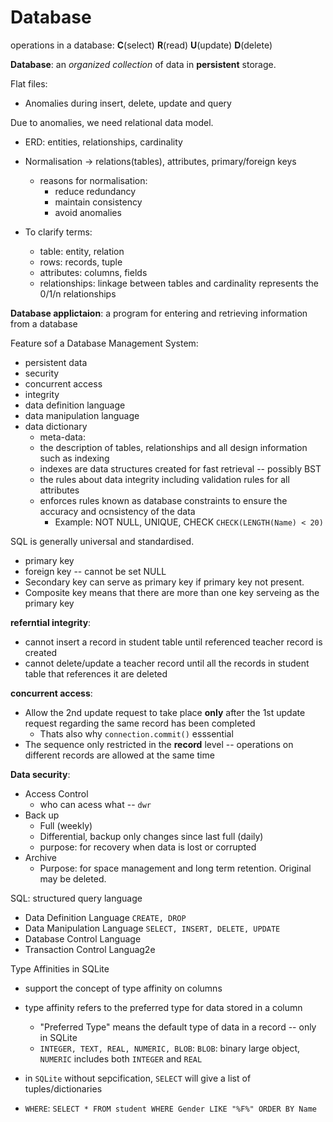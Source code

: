 # Database

operations in a database: **C**(select) **R**(read) **U**(update) **D**(delete)

**Database**: an *organized collection* of data in **persistent** storage.

Flat files:

- Anomalies during insert, delete, update and query

Due to anomalies, we need relational data model.

- ERD: entities, relationships, cardinality
- Normalisation -> relations(tables), attributes, primary/foreign keys
  - reasons for normalisation:
    - reduce redundancy
    - maintain consistency
    - avoid anomalies

- To clarify terms:
  - table: entity, relation
  - rows: records, tuple
  - attributes: columns, fields
  - relationships: linkage between tables and cardinality represents the 0/1/n relationships

**Database applictaion**: a program for entering and retrieving information from a database

Feature sof a Database Management System:

- persistent data
- security
- concurrent access
- integrity
- data definition language
- data manipulation language
- data dictionary
  - meta-data:
  - the description of tables, relationships and all design information such as indexing
  - indexes are data structures created for fast retrieval -- possibly BST
  - the rules about data integrity including validation rules for all attributes
  - enforces rules known as database constraints to ensure the accuracy and ocnsistency of the data
    - Example: NOT NULL, UNIQUE, CHECK `CHECK(LENGTH(Name) < 20)`

SQL is generally universal and standardised.

- primary key
- foreign key --  cannot be set NULL
- Secondary key can serve as primary key if primary key not present.
- Composite key means that there are more than one key serveing as the primary key

**referntial integrity**:

- cannot insert a record in student table until referenced teacher record is created
- cannot delete/update a teacher record until all the records in student table that references it are deleted

**concurrent access**:

- Allow the 2nd update request to take place **only** after the 1st update request regarding the same record has been completed
  - Thats also why `connection.commit()` esssential
- The sequence only restricted in the **record** level -- operations on different records are allowed at the same time

**Data security**:

- Access Control
  - who can acess what -- `dwr`
- Back up
  - Full (weekly)
  - Differential, backup only changes since last full (daily)
  - purpose: for recovery when data is lost or corrupted
- Archive
  - Purpose: for space management and long term retention. Original may be deleted.

SQL: structured query language

- Data Definition Language `CREATE, DROP`
- Data Manipulation Language `SELECT, INSERT, DELETE, UPDATE`
- Database Control Language
- Transaction Control Languag2e

Type Affinities in SQLite

- support the concept of type affinity on columns
- type affinity refers to the preferred type for data stored in a column
  - "Preferred Type" means the default type of data in a record -- only in SQLite
  - `INTEGER, TEXT, REAL, NUMERIC, BLOB`: `BLOB`: binary large object, `NUMERIC` includes both `INTEGER` and `REAL`

- in `SQLite` without sepcification, `SELECT` will give a list of tuples/dictionaries
- `WHERE`: `SELECT * FROM student WHERE Gender LIKE "%F%" ORDER BY Name`
